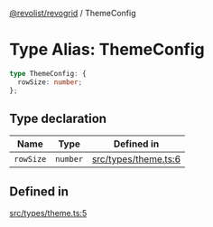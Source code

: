 [@revolist/revogrid](README.md) / ThemeConfig

# Type Alias: ThemeConfig

```ts
type ThemeConfig: {
  rowSize: number;
};
```

## Type declaration

| Name | Type | Defined in |
| ------ | ------ | ------ |
| `rowSize` | `number` | [src/types/theme.ts:6](https://github.com/revolist/revogrid/blob/4056bfa6a410a4e819b4e23d2047ed6d5d60c1ea/src/types/theme.ts#L6) |

## Defined in

[src/types/theme.ts:5](https://github.com/revolist/revogrid/blob/4056bfa6a410a4e819b4e23d2047ed6d5d60c1ea/src/types/theme.ts#L5)
